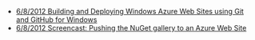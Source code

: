 * [6/8/2012 Building and Deploying Windows Azure Web Sites using Git and GitHub for Windows](
http://weblogs.asp.net/shijuvarghese/archive/2012/06/08/building-and-deploying-windows-azure-web-sites-using-git-and-github-for-windows.aspx)
* [6/8/2012 Screencast: Pushing the NuGet gallery to an Azure Web Site](http://www.youtube.com/watch?v=72SAHWUHnzA&hd=1)